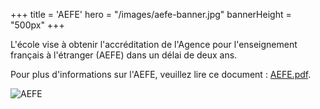 +++
title = 'AEFE'
hero = "/images/aefe-banner.jpg"
bannerHeight = "500px"
+++

L'école vise à obtenir l'accréditation de l'Agence pour l'enseignement français à l'étranger (AEFE) dans un délai de deux ans.

Pour plus d'informations sur l'AEFE, veuillez lire ce document : [AEFE.pdf](/aefe.pdf).

![AEFE](/images/aefe_etab_accompagne.png "AEFE")
